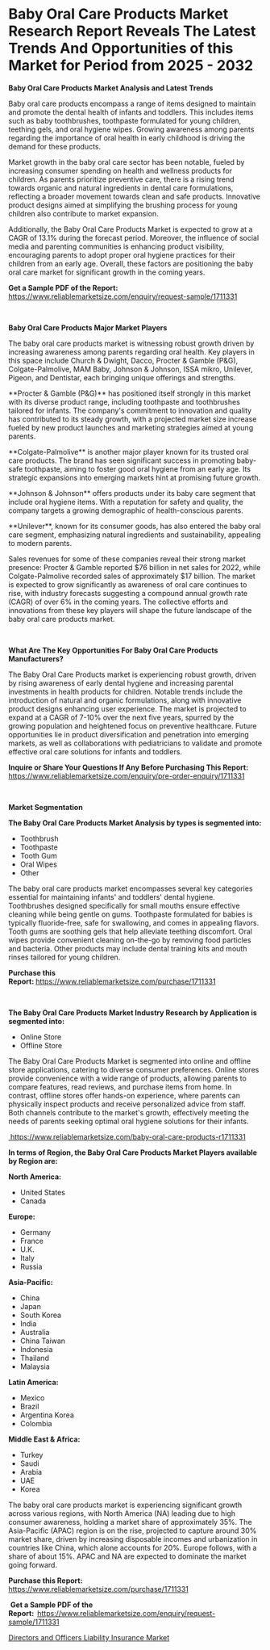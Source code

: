 <p><h1>Baby Oral Care Products Market Research Report Reveals The Latest Trends And Opportunities of this Market for Period from 2025 - 2032</h1></p><p><strong>Baby Oral Care Products Market Analysis and Latest Trends</strong></p>
<p><p>Baby oral care products encompass a range of items designed to maintain and promote the dental health of infants and toddlers. This includes items such as baby toothbrushes, toothpaste formulated for young children, teething gels, and oral hygiene wipes. Growing awareness among parents regarding the importance of oral health in early childhood is driving the demand for these products.</p><p>Market growth in the baby oral care sector has been notable, fueled by increasing consumer spending on health and wellness products for children. As parents prioritize preventive care, there is a rising trend towards organic and natural ingredients in dental care formulations, reflecting a broader movement towards clean and safe products. Innovative product designs aimed at simplifying the brushing process for young children also contribute to market expansion. </p><p>Additionally, the Baby Oral Care Products Market is expected to grow at a CAGR of 13.1% during the forecast period. Moreover, the influence of social media and parenting communities is enhancing product visibility, encouraging parents to adopt proper oral hygiene practices for their children from an early age. Overall, these factors are positioning the baby oral care market for significant growth in the coming years.</p></p>
<p><strong>Get a Sample PDF of the Report:&nbsp;</strong> <a href="https://www.reliablemarketsize.com/enquiry/request-sample/1711331?utm_campaign=2457&utm_medium=2&utm_source=Github&utm_content=ia&utm_term=27032025&utm_id=baby-oral-care-products">https://www.reliablemarketsize.com/enquiry/request-sample/1711331</a></p>
<p>&nbsp;</p>
<p><strong>Baby Oral Care Products Major Market Players</strong></p>
<p><p>The baby oral care products market is witnessing robust growth driven by increasing awareness among parents regarding oral health. Key players in this space include Church & Dwight, Dacco, Procter & Gamble (P&G), Colgate-Palmolive, MAM Baby, Johnson & Johnson, ISSA mikro, Unilever, Pigeon, and Dentistar, each bringing unique offerings and strengths.</p><p>**Procter & Gamble (P&G)** has positioned itself strongly in this market with its diverse product range, including toothpaste and toothbrushes tailored for infants. The company's commitment to innovation and quality has contributed to its steady growth, with a projected market size increase fueled by new product launches and marketing strategies aimed at young parents.</p><p>**Colgate-Palmolive** is another major player known for its trusted oral care products. The brand has seen significant success in promoting baby-safe toothpaste, aiming to foster good oral hygiene from an early age. Its strategic expansions into emerging markets hint at promising future growth.</p><p>**Johnson & Johnson** offers products under its baby care segment that include oral hygiene items. With a reputation for safety and quality, the company targets a growing demographic of health-conscious parents.</p><p>**Unilever**, known for its consumer goods, has also entered the baby oral care segment, emphasizing natural ingredients and sustainability, appealing to modern parents. </p><p>Sales revenues for some of these companies reveal their strong market presence: Procter & Gamble reported $76 billion in net sales for 2022, while Colgate-Palmolive recorded sales of approximately $17 billion. The market is expected to grow significantly as awareness of oral care continues to rise, with industry forecasts suggesting a compound annual growth rate (CAGR) of over 6% in the coming years. The collective efforts and innovations from these key players will shape the future landscape of the baby oral care products market.</p></p>
<p>&nbsp;</p>
<p><strong>What Are The Key Opportunities For Baby Oral Care Products Manufacturers?</strong></p>
<p><p>The Baby Oral Care Products market is experiencing robust growth, driven by rising awareness of early dental hygiene and increasing parental investments in health products for children. Notable trends include the introduction of natural and organic formulations, along with innovative product designs enhancing user experience. The market is projected to expand at a CAGR of 7-10% over the next five years, spurred by the growing population and heightened focus on preventive healthcare. Future opportunities lie in product diversification and penetration into emerging markets, as well as collaborations with pediatricians to validate and promote effective oral care solutions for infants and toddlers.</p></p>
<p><strong>Inquire or Share Your Questions If Any Before Purchasing This Report:</strong> <a href="https://www.reliablemarketsize.com/enquiry/pre-order-enquiry/1711331?utm_campaign=2457&utm_medium=2&utm_source=Github&utm_content=ia&utm_term=27032025&utm_id=baby-oral-care-products">https://www.reliablemarketsize.com/enquiry/pre-order-enquiry/1711331</a></p>
<p>&nbsp;</p>
<p><strong>Market Segmentation</strong></p>
<p><strong>The Baby Oral Care Products Market Analysis by types is segmented into:</strong></p>
<p><ul><li>Toothbrush</li><li>Toothpaste</li><li>Tooth Gum</li><li>Oral Wipes</li><li>Other</li></ul></p>
<p><p>The baby oral care products market encompasses several key categories essential for maintaining infants' and toddlers' dental hygiene. Toothbrushes designed specifically for small mouths ensure effective cleaning while being gentle on gums. Toothpaste formulated for babies is typically fluoride-free, safe for swallowing, and comes in appealing flavors. Tooth gums are soothing gels that help alleviate teething discomfort. Oral wipes provide convenient cleaning on-the-go by removing food particles and bacteria. Other products may include dental training kits and mouth rinses tailored for young children.</p></p>
<p><strong>Purchase this Report:&nbsp;</strong><a href="https://www.reliablemarketsize.com/purchase/1711331?utm_campaign=2457&utm_medium=2&utm_source=Github&utm_content=ia&utm_term=27032025&utm_id=baby-oral-care-products">https://www.reliablemarketsize.com/purchase/1711331</a></p>
<p>&nbsp;</p>
<p><strong>The Baby Oral Care Products Market Industry Research by Application is segmented into:</strong></p>
<p><ul><li>Online Store</li><li>Offline Store</li></ul></p>
<p><p>The Baby Oral Care Products Market is segmented into online and offline store applications, catering to diverse consumer preferences. Online stores provide convenience with a wide range of products, allowing parents to compare features, read reviews, and purchase items from home. In contrast, offline stores offer hands-on experience, where parents can physically inspect products and receive personalized advice from staff. Both channels contribute to the market's growth, effectively meeting the needs of parents seeking optimal oral hygiene solutions for their infants.</p></p>
<p><a href="https://www.reliablemarketsize.com/baby-oral-care-products-r1711331?utm_campaign=2457&utm_medium=2&utm_source=Github&utm_content=ia&utm_term=27032025&utm_id=baby-oral-care-products">&nbsp;https://www.reliablemarketsize.com/baby-oral-care-products-r1711331</a></p>
<p><strong>In terms of Region, the Baby Oral Care Products Market Players available by Region are:</strong></p>
<p>
    <p> <strong> North America: </strong>
        <ul>
            <li>United States</li>
            <li>Canada</li>
        </ul>
        </p> 
    <p> <strong> Europe: </strong>
        <ul>
            <li>Germany</li>
            <li>France</li>
            <li>U.K.</li>
            <li>Italy</li>
            <li>Russia</li>
        </ul>
        </p> 
    <p> <strong> Asia-Pacific: </strong>
        <ul>
            <li>China</li>
            <li>Japan</li>
            <li>South Korea</li>
            <li>India</li>
            <li>Australia</li>
            <li>China Taiwan</li>
            <li>Indonesia</li>
            <li>Thailand</li>
            <li>Malaysia</li>
        </ul>
        </p> 
    <p> <strong> Latin America: </strong>
        <ul>
            <li>Mexico</li>
            <li>Brazil</li>
            <li>Argentina Korea</li>
            <li>Colombia</li>
        </ul>
        </p> 
    <p> <strong> Middle East & Africa: </strong>
        <ul>
            <li>Turkey</li>
            <li>Saudi</li>
            <li>Arabia</li>
            <li>UAE</li>
            <li>Korea</li>
        </ul>
    </p>
    </p>
<p><p>The baby oral care products market is experiencing significant growth across various regions, with North America (NA) leading due to high consumer awareness, holding a market share of approximately 35%. The Asia-Pacific (APAC) region is on the rise, projected to capture around 30% market share, driven by increasing disposable incomes and urbanization in countries like China, which alone accounts for 20%. Europe follows, with a share of about 15%. APAC and NA are expected to dominate the market going forward.</p></p>
<p><strong>Purchase this Report: </strong><a href="https://www.reliablemarketsize.com/purchase/1711331?utm_campaign=2457&utm_medium=2&utm_source=Github&utm_content=ia&utm_term=27032025&utm_id=baby-oral-care-products">https://www.reliablemarketsize.com/purchase/1711331</a></p>
<p>&nbsp;<strong>Get a Sample PDF of the Report:&nbsp;&nbsp;</strong><a href="https://www.reliablemarketsize.com/enquiry/request-sample/1711331?utm_campaign=2457&utm_medium=2&utm_source=Github&utm_content=ia&utm_term=27032025&utm_id=baby-oral-care-products">https://www.reliablemarketsize.com/enquiry/request-sample/1711331</a></p>
<p><strong></strong></p>
<p><p><a href="https://github.com/irisadoranrx/Market-Research-Report-List-1/blob/main/directors-and-officers-liability-insurance-market.md?utm_campaign=2457&utm_medium=2&utm_source=Github&utm_content=ia&utm_term=27032025&utm_id=baby-oral-care-products">Directors and Officers Liability Insurance Market</a></p></p>
